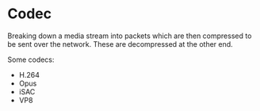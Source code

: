 # Codec

Breaking down a media stream into packets which are then compressed to be sent over the network. These are decompressed at the other end.

Some codecs:

- H.264
- Opus
- iSAC
- VP8
